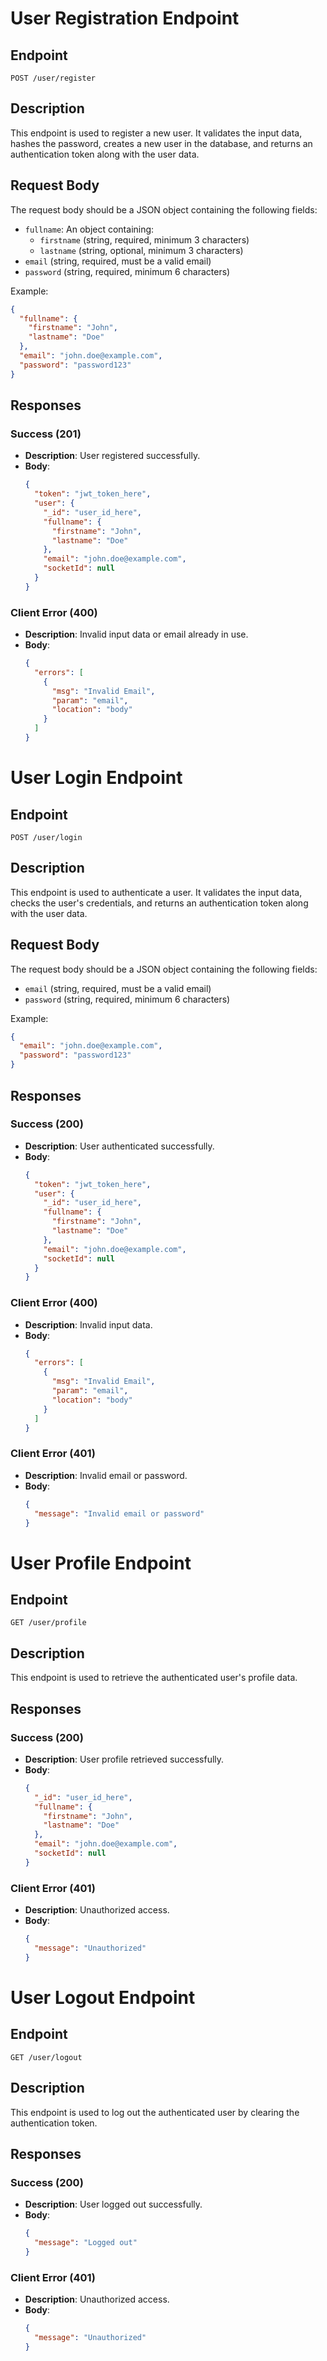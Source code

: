 # User Registration Endpoint

## Endpoint
`POST /user/register`

## Description
This endpoint is used to register a new user. It validates the input data, hashes the password, creates a new user in the database, and returns an authentication token along with the user data.

## Request Body
The request body should be a JSON object containing the following fields:

- `fullname`: An object containing:
  - `firstname` (string, required, minimum 3 characters)
  - `lastname` (string, optional, minimum 3 characters)
- `email` (string, required, must be a valid email)
- `password` (string, required, minimum 6 characters)

Example:
```json
{
  "fullname": {
    "firstname": "John",
    "lastname": "Doe"
  },
  "email": "john.doe@example.com",
  "password": "password123"
}
```

## Responses

### Success (201)
- **Description**: User registered successfully.
- **Body**:
  ```json
  {
    "token": "jwt_token_here",
    "user": {
      "_id": "user_id_here",
      "fullname": {
        "firstname": "John",
        "lastname": "Doe"
      },
      "email": "john.doe@example.com",
      "socketId": null
    }
  }
  ```

### Client Error (400)
- **Description**: Invalid input data or email already in use.
- **Body**:
  ```json
  {
    "errors": [
      {
        "msg": "Invalid Email",
        "param": "email",
        "location": "body"
      }
    ]
  }
  ```

# User Login Endpoint

## Endpoint
`POST /user/login`

## Description
This endpoint is used to authenticate a user. It validates the input data, checks the user's credentials, and returns an authentication token along with the user data.

## Request Body
The request body should be a JSON object containing the following fields:

- `email` (string, required, must be a valid email)
- `password` (string, required, minimum 6 characters)

Example:
```json
{
  "email": "john.doe@example.com",
  "password": "password123"
}
```

## Responses

### Success (200)
- **Description**: User authenticated successfully.
- **Body**:
  ```json
  {
    "token": "jwt_token_here",
    "user": {
      "_id": "user_id_here",
      "fullname": {
        "firstname": "John",
        "lastname": "Doe"
      },
      "email": "john.doe@example.com",
      "socketId": null
    }
  }
  ```

### Client Error (400)
- **Description**: Invalid input data.
- **Body**:
  ```json
  {
    "errors": [
      {
        "msg": "Invalid Email",
        "param": "email",
        "location": "body"
      }
    ]
  }
  ```

### Client Error (401)
- **Description**: Invalid email or password.
- **Body**:
  ```json
  {
    "message": "Invalid email or password"
  }
  ```

# User Profile Endpoint

## Endpoint
`GET /user/profile`

## Description
This endpoint is used to retrieve the authenticated user's profile data.

## Responses

### Success (200)
- **Description**: User profile retrieved successfully.
- **Body**:
  ```json
  {
    "_id": "user_id_here",
    "fullname": {
      "firstname": "John",
      "lastname": "Doe"
    },
    "email": "john.doe@example.com",
    "socketId": null
  }
  ```

### Client Error (401)
- **Description**: Unauthorized access.
- **Body**:
  ```json
  {
    "message": "Unauthorized"
  }
  ```

# User Logout Endpoint

## Endpoint
`GET /user/logout`

## Description
This endpoint is used to log out the authenticated user by clearing the authentication token.

## Responses

### Success (200)
- **Description**: User logged out successfully.
- **Body**:
  ```json
  {
    "message": "Logged out"
  }
  ```

### Client Error (401)
- **Description**: Unauthorized access.
- **Body**:
  ```json
  {
    "message": "Unauthorized"
  }
  ```




